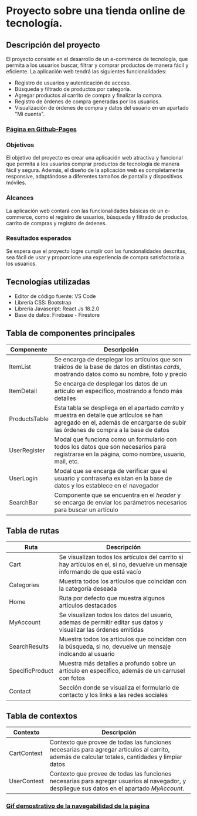 # Proyecto sobre una tienda online de tecnología. 

## Descripción del proyecto
El proyecto consiste en el desarrollo de un e-commerce de tecnología, que permita a los usuarios buscar, filtrar y comprar productos de manera fácil y eficiente. La aplicación web tendrá las siguientes funcionalidades:

- Registro de usuarios y autenticación de acceso.
- Búsqueda y filtrado de productos por categoría.
- Agregar productos al carrito de compra y finalizar la compra.
- Registro de órdenes de compra generadas por los usuarios.
- Visualización de órdenes de compra y datos del usuario en un apartado "Mi cuenta".

### [Página en Github-Pages](https://patricio97m.github.io/E-commerce-React/)

### Objetivos
El objetivo del proyecto es crear una aplicación web atractiva y funcional que permita a los usuarios comprar productos de tecnología de manera fácil y segura. Además, el diseño de la aplicación web es completamente responsive, adaptándose a diferentes tamaños de pantalla y dispositivos móviles.

### Alcances
La aplicación web contará con las funcionalidades básicas de un e-commerce, como el registro de usuarios, búsqueda y filtrado de productos, carrito de compras y registro de órdenes.

### Resultados esperados
Se espera que el proyecto logre cumplir con las funcionalidades descritas, sea fácil de usar y proporcione una experiencia de compra satisfactoria a los usuarios.

## Tecnologías utilizadas
- Editor de código fuente: VS Code
- Librería CSS: Bootstrap
- Librería Javascript: React Js 18.2.0
- Base de datos: Firebase - Firestore

## Tabla de componentes principales

| Componente    | Descripción                                                                                                                                   |
| ------------- | --------------------------------------------------------------------------------------------------------------------------------------------- |
| ItemList      | Se encarga de desplegar los artículos que son traidos de la base de datos en distintas *cards*, mostrando datos como su nombre, foto y precio |
| ItemDetail    | Se encarga de desplegar los datos de un artículo en específico, mostrando a fondo más detalles                                                |
| ProductsTable | Esta tabla se despliega en el apartado *carrito* y muestra en detalle que artículos se han agregado en el, además de encargarse de subir las órdenes de compra a la base de datos |
| UserRegister  | Modal que funciona como un formulario con todos los datos que son necesarios para registrarse en la página, como nombre, usuario, mail, etc.  |
| UserLogin     | Modal que se encarga de verificar que el usuario y contraseña existan en la base de datos y los establece en el navegador                     |
| SearchBar     | Componente que se encuentra en el *header* y se encarga de enviar los parámetros necesarios para buscar un artículo                           |

## Tabla de rutas

| Ruta              | Descripción                                                                                                                                   |
| ----------------- | --------------------------------------------------------------------------------------------------------------------------------------------- |
| Cart              | Se visualizan todos los artículos del carrito si hay artículos en el, si no, devuelve un mensaje informando de que está vacío                 |
| Categories        | Muestra todos los artículos que coincidan con la categoría deseada                                                                            |
| Home              | Ruta por defecto que muestra algunos artículos destacados                                                                                     |
| MyAccount         | Se visualizan todos los datos del usuario, ademas de permitir editar sus datos y visualizar las órdenes emitidas                              |
| SearchResults     | Muestra todos los artículos que coincidan con la búsqueda, si no, devuelve un mensaje indicando al usuario                                    |
| SpecificProduct   | Muestra más detalles a profundo sobre un artículo en específico, además de un carrusel con fotos                                              |
| Contact           | Sección donde se visualiza el formulario de contacto y los links a las redes sociales                                                         |

## Tabla de contextos

| Contexto          | Descripción                                                                                                                                       |
| -------------     | ------------------------------------------------------------------------------------------------------------------------------------------------  |
| CartContext       | Contexto que provee de todas las funciones necesarias para agregar artículos al carrito, además de calcular totales, cantidades y limpiar datos |
| UserContext       | Contexto que provee de todas las funciones necesarias para agregar usuarios al navegador, y despliegue sus datos en el apartado *MyAccount*.    |

### [Gif demostrativo de la navegabilidad de la página](https://drive.google.com/file/d/12iPbv-NLi-uBkyDnT8j34VLi3PcR4x8D/view?usp=share_link ) 
